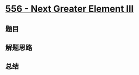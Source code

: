 # [556 - Next Greater Element III](https://leetcode.com/problems/next-greater-element-iii/)

## 题目


## 解题思路


## 总结


